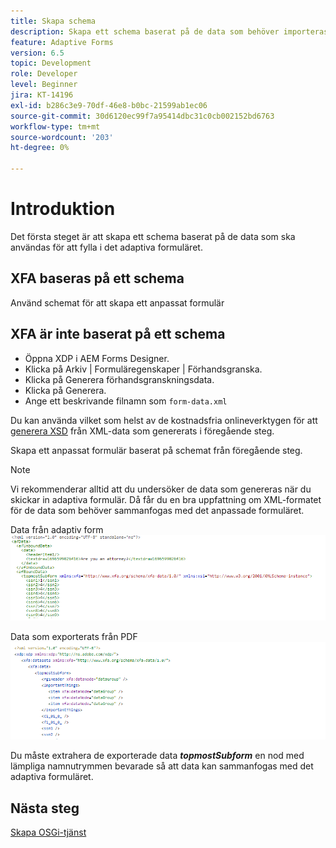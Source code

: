 ```yaml
---
title: Skapa schema
description: Skapa ett schema baserat på de data som behöver importeras till det adaptiva formuläret
feature: Adaptive Forms
version: 6.5
topic: Development
role: Developer
level: Beginner
jira: KT-14196
exl-id: b286c3e9-70df-46e8-b0bc-21599ab1ec06
source-git-commit: 30d6120ec99f7a95414dbc31c0cb002152bd6763
workflow-type: tm+mt
source-wordcount: '203'
ht-degree: 0%

---
```


# Introduktion

Det första steget är att skapa ett schema baserat på de data som ska användas för att fylla i det adaptiva formuläret.

## XFA baseras på ett schema

Använd schemat för att skapa ett anpassat formulär

## XFA är inte baserat på ett schema

* Öppna XDP i AEM Forms Designer.
* Klicka på Arkiv | Formuläregenskaper | Förhandsgranska.
* Klicka på Generera förhandsgranskningsdata.
* Klicka på Generera.
* Ange ett beskrivande filnamn som `form-data.xml`

Du kan använda vilket som helst av de kostnadsfria onlineverktygen för att [generera XSD](https://www.freeformatter.com/xsd-generator.html) från XML-data som genererats i föregående steg.

Skapa ett anpassat formulär baserat på schemat från föregående steg.

>[!NOTE]
>Vi rekommenderar alltid att du undersöker de data som genereras när du skickar in adaptiva formulär. Då får du en bra uppfattning om XML-formatet för de data som behöver sammanfogas med det anpassade formuläret.

Data från adaptiv form
![skickade data](./assets/af-submitted-data.png)

Data som exporterats från PDF
![exporterade data](./assets/exported-data.png)

Du måste extrahera de exporterade data **_topmostSubform_** en nod med lämpliga namnutrymmen bevarade så att data kan sammanfogas med det adaptiva formuläret.

## Nästa steg

[Skapa OSGi-tjänst](./create-osgi-service.md)
